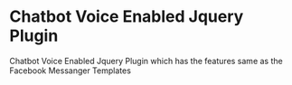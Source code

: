 # Chatbot Voice Enabled Jquery Plugin
Chatbot Voice Enabled Jquery Plugin which has the features same as the Facebook Messanger Templates

